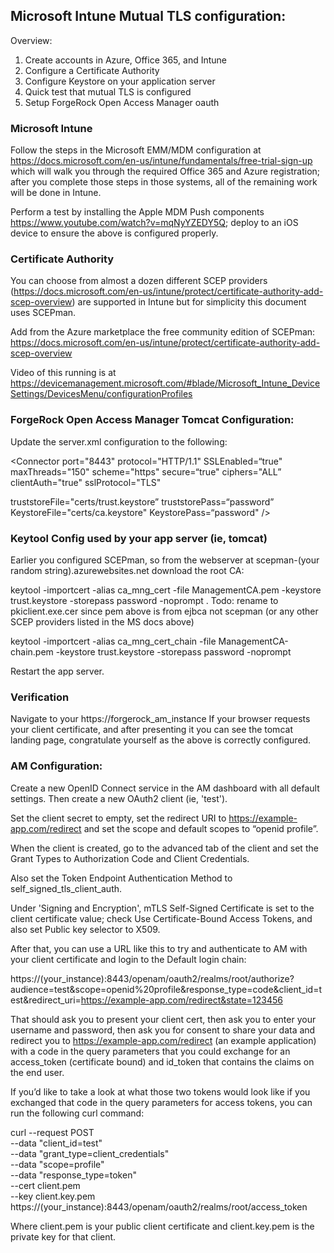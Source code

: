 ## Microsoft Intune Mutual TLS configuration:

Overview:

1. Create accounts in Azure, Office 365, and Intune
2. Configure a Certificate Authority
3. Configure Keystore on your application server
4. Quick test that mutual TLS is configured
5. Setup ForgeRock Open Access Manager oauth

### Microsoft Intune

Follow the steps in the Microsoft EMM/MDM configuration at <https://docs.microsoft.com/en-us/intune/fundamentals/free-trial-sign-up> which will walk you through the required Office 365 and Azure registration; after you complete those steps in those systems, all of the remaining work will be done in Intune.

Perform a test by installing the Apple MDM Push components <https://www.youtube.com/watch?v=mqNyYZEDY5Q>; deploy to an iOS device to ensure the above is configured properly. 

### Certificate Authority

You can choose from almost a dozen different SCEP providers (<https://docs.microsoft.com/en-us/intune/protect/certificate-authority-add-scep-overview>) are supported in Intune but for simplicity this document uses SCEPman.

Add from the Azure marketplace the free community edition of SCEPman:
<https://docs.microsoft.com/en-us/intune/protect/certificate-authority-add-scep-overview>


Video of this running is at <https://devicemanagement.microsoft.com/#blade/Microsoft_Intune_DeviceSettings/DevicesMenu/configurationProfiles>


### ForgeRock Open Access Manager Tomcat Configuration:

Update the server.xml configuration to the following:

<Connector port="8443" protocol="HTTP/1.1" SSLEnabled=“true" maxThreads="150" scheme="https" secure=“true" ciphers="ALL”     
clientAuth="true" 
sslProtocol="TLS" 

truststoreFile="certs/trust.keystore” truststorePass=“password” 
KeystoreFile="certs/ca.keystore" KeystorePass=“password"
 />


### Keytool Config used by your app server (ie, tomcat)

Earlier you configured SCEPman, so from the webserver at scepman-(your random string).azurewebsites.net download the root CA:

keytool -importcert -alias ca_mng_cert -file ManagementCA.pem -keystore trust.keystore -storepass password -noprompt . Todo: rename to pkiclient.exe.cer since pem above is from ejbca not scepman (or any other SCEP providers listed in the MS docs above)

keytool -importcert -alias ca_mng_cert_chain -file ManagementCA-chain.pem -keystore trust.keystore -storepass password -noprompt 

Restart the app server.


### Verification

Navigate to your https://forgerock_am_instance
If your browser requests your client certificate, and after presenting it you can see the tomcat landing page, congratulate yourself as the above is correctly configured.


### AM Configuration:

Create a new OpenID Connect service in the AM dashboard with all default settings. Then create a new OAuth2 client (ie, 'test').

Set the client secret to empty, set the redirect URI to https://example-app.com/redirect and set the scope and default scopes to “openid profile”.

When the client is created, go to the advanced tab of the client and set the Grant Types to Authorization Code and Client Credentials. 

Also set the Token Endpoint Authentication Method to self_signed_tls_client_auth.

Under 'Signing and Encryption', mTLS Self-Signed Certificate is set to the client certificate value; check Use Certificate-Bound Access Tokens, and also set Public key selector to X509. 

After that, you can use a URL like this to try and authenticate to AM with your client certificate and login to the Default login chain:

https://(your_instance):8443/openam/oauth2/realms/root/authorize?audience=test&scope=openid%20profile&response_type=code&client_id=test&redirect_uri=https://example-app.com/redirect&state=123456

That should ask you to present your client cert, then ask you to enter your username and password, then ask you for consent to share your data and redirect you to https://example-app.com/redirect (an example application) with a code in the query parameters that you could exchange for an access_token (certificate bound) and id_token that contains the claims on the end user.

If you’d like to take a look at what those two tokens would look like if you exchanged that code in the query parameters for access tokens, you can run the following curl command:

curl --request POST \
--data "client_id=test" \
--data "grant_type=client_credentials" \
--data "scope=profile" \
--data "response_type=token" \
--cert client.pem \
--key client.key.pem \
https://(your_instance):8443/openam/oauth2/realms/root/access_token

Where client.pem is your public client certificate and client.key.pem is the private key for that client.	
